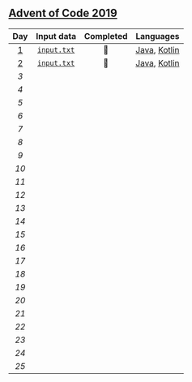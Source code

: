 ## [Advent of Code 2019](https://adventofcode.com/2019/)

| Day | Input data | Completed | Languages |
|:---:|:----------:|:---------:|:---------:|
| [1](https://adventofcode.com/2019/day/1) | [`input.txt`](data/day1/input.txt) | :star2: | [Java](src/com/nickbenn/day1/JavaMain.java), [Kotlin](src/com/nickbenn/day1/KotlinMain.kt) |
| [2](https://adventofcode.com/2019/day/2) | [`input.txt`](data/day2/input.txt) | :star2: | [Java](src/com/nickbenn/day2/JavaMain.java), [Kotlin](src/com/nickbenn/day2/KotlinMain.kt) |
| _3_ |  |  |  |
| _4_ |  |  |  |
| _5_ |  |  |  |
| _6_ |  |  |  |
| _7_ |  |  |  |
| _8_ |  |  |  |
| _9_ |  |  |  |
| _10_ |  |  |  |
| _11_ |  |  |  |
| _12_ |  |  |  |
| _13_ |  |  |  |
| _14_ |  |  |  |
| _15_ |  |  |  |
| _16_ |  |  |  |
| _17_ |  |  |  |
| _18_ |  |  |  |
| _19_ |  |  |  |
| _20_ |  |  |  |
| _21_ |  |  |  |
| _22_ |  |  |  |
| _23_ |  |  |  |
| _24_ |  |  |  |
| _25_ |  |  |  |
